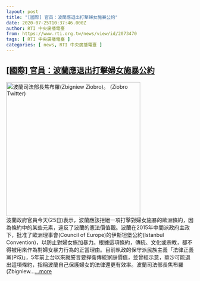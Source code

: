 ```yaml
---
layout: post
title: "[國際] 官員：波蘭應退出打擊婦女施暴公約"
date: 2020-07-25T10:37:46.000Z
author: RTI 中央廣播電臺
from: https://www.rti.org.tw/news/view/id/2073470
tags: [ RTI 中央廣播電臺 ]
categories: [ news, RTI 中央廣播電臺 ]
---
```

<!--1595673466000-->
[[國際] 官員：波蘭應退出打擊婦女施暴公約](https://www.rti.org.tw/news/view/id/2073470)
------

<div>
<img src="https://static.rti.org.tw/assets/thumbnails/2020/07/25/daade8261375f843504586959e480a00.jpg" width="360" alt="波蘭司法部長焦布羅(Zbigniew Ziobro)。 (Ziobro Twitter)" title="波蘭司法部長焦布羅(Zbigniew Ziobro)。 (Ziobro Twitter)"><br>波蘭政府官員今天(25日)表示，波蘭應該拒絕一項打擊對婦女施暴的歐洲條約，因為條約中的某些元素，違反了波蘭的憲法價值觀。波蘭在2015年中間派政府主政下，批准了歐洲理事會(Council of Europe)的伊斯坦堡公約(Istanbul Convention)，以防止對婦女施加暴力。根據這項條約，傳統、文化或宗教，都不得被用來作為對婦女暴力行為的正當理由。目前執政的保守派民族主義「法律正義黨(PiS)」，5年前上台以來就誓言要捍衛傳統家庭價值，並曾經示意，華沙可能退出這項條約，指稱波蘭自己保護婦女的法律還更有效率。波蘭司法部長焦布羅(Zbigniew...<a target="_blank" href="https://www.rti.org.tw/news/view/id/2073470">...more</a>
</div>

